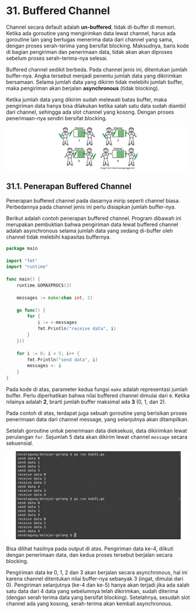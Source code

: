 # 31. Buffered Channel

Channel secara default adalah **un-buffered**, tidak di-buffer di memori. Ketika ada goroutine yang mengirimkan data lewat channel, harus ada goroutine lain yang bertugas menerima data dari channel yang sama, dengan proses serah-terima yang bersifat blocking. Maksudnya, baris kode di bagian pengiriman dan penerimaan data, tidak akan akan diproses sebelum proses serah-terima-nya selesai.

Buffered channel sedikit berbeda. Pada channel jenis ini, ditentukan jumlah buffer-nya. Angka tersebut menjadi penentu jumlah data yang dikirimkan bersamaan. Selama jumlah data yang dikirim tidak melebihi jumlah buffer, maka pengiriman akan berjalan **asynchronous** (tidak blocking).

Ketika jumlah data yang dikirim sudah melewati batas buffer, maka pengiriman data hanya bisa dilakukan ketika salah satu data sudah diambil dari channel, sehingga ada slot channel yang kosong. Dengan proses penerimaan-nya sendiri bersifat blocking.

![Analogi buffered channel](images/31_1_anatomy.png)

## 31.1. Penerapan Buffered Channel

Penerapan buffered channel pada dasarnya mirip seperti channel biasa. Perbedannya pada channel jenis ini perlu disiapkan jumlah buffer-nya.

Berikut adalah contoh penerapan buffered channel. Program dibawah ini merupakan pembuktian bahwa pengiriman data lewat buffered channel adalah asynchronous selama jumlah data yang sedang di-buffer oleh channel tidak melebihi kapasitas buffernya.

```go
package main

import "fmt"
import "runtime"

func main() {
    runtime.GOMAXPROCS(2)

    messages := make(chan int, 2)

    go func() {
        for {
            i := <-messages
            fmt.Println("receive data", i)
        }
    }()

    for i := 0; i < 5; i++ {
        fmt.Println("send data", i)
        messages <- i
    }
}
```

Pada kode di atas, parameter kedua fungsi `make` adalah representasi jumlah buffer. Perlu diperhatikan bahwa nilai buffered channel dimulai dari `0`. Ketika nilainya adalah **2**, brarti jumlah buffer maksimal ada **3** (0, 1, dan 2).

Pada contoh di atas, terdapat juga sebuah goroutine yang berisikan proses penerimaan data dari channel message, yang selanjutnya akan ditampilkan.

Setelah goroutine untuk penerimaan data dieksekusi, data dikirimkan lewat perulangan `for`. Sejumlah 5 data akan dikirim lewat channel `message` secara sekuensial.

![Implementasi buffered channel](images/31_2_buffered_channel.png)

Bisa dilihat hasilnya pada output di atas. Pengiriman data ke-4, diikuti dengan penerimaan data, dan kedua proses tersebut berjalan secara blocking.

Pengiriman data ke 0, 1, 2 dan 3 akan berjalan secara asynchronous, hal ini karena channel ditentukan nilai buffer-nya sebanyak 3 (ingat, dimulai dari 0). Pengiriman selanjutnya (ke-4 dan ke-5) hanya akan terjadi jika ada salah satu data dari 4 data yang sebelumnya telah dikirimkan, sudah diterima (dengan serah terima data yang bersifat blocking). Setelahnya, sesudah slot channel ada yang kosong, serah-terima akan kembali asynchronous.
